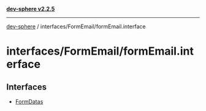 [**dev-sphere v2.2.5**](../../../README.md)

***

[dev-sphere](../../../modules.md) / interfaces/FormEmail/formEmail.interface

# interfaces/FormEmail/formEmail.interface

## Interfaces

- [FormDatas](interfaces/FormDatas.md)
